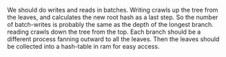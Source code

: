 We should do writes and reads in batches.
Writing crawls up the tree from the leaves, and calculates the new root hash as a last step. So the number of batch-writes is probably the same as the depth of the longest branch.
reading crawls down the tree from the top.
Each branch should be a different process fanning outward to all the leaves. Then the leaves should be collected into a hash-table in ram for easy access.


